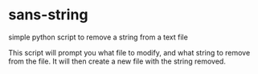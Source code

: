 # sans-string
 simple python script to remove a string from a text file

 This script will prompt you what file to modify, and what string to remove from the file. It will then create a new file with the string removed.
